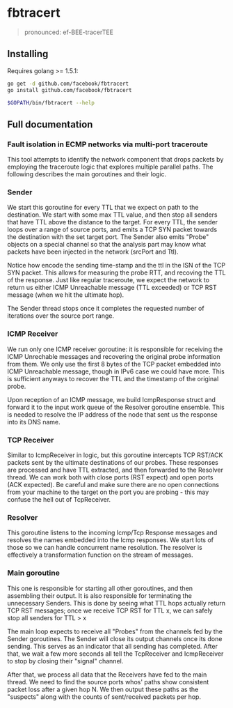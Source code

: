 # fbtracert
> pronounced: ef-BEE-tracerTEE

## Installing

Requires golang >= 1.5.1:

```bash
go get -d github.com/facebook/fbtracert
go install github.com/facebook/fbtracert
```

```bash
$GOPATH/bin/fbtracert --help
```

## Full documentation

### Fault isolation in ECMP networks via multi-port traceroute

This tool attempts to identify the network component that drops packets by employing the traceroute logic
that explores multiple parallel paths. The following describes the main goroutines and their logic.

### Sender

We start this goroutine for every TTL that we expect on path to the destination. We start with some max TTL
value, and then stop all senders that have TTL above the distance to the target. For every TTL, the sender
loops over a range of source ports, and emits a TCP SYN packet towards the destination with the set target port.
The Sender also emits "Probe" objects on a special channel so that the analysis part may know what packets 
have been injected in the network (srcPort and Ttl).

Notice how encode the sending time-stamp and the ttl in the ISN of the TCP SYN packet. This allows for measuring
the probe RTT, and recoving the TTL of the response. Just like regular traceroute, we expect the network to return
us either ICMP Unreachable message (TTL exceeded) or TCP RST message (when we hit the ultimate hop).

The Sender thread stops once it completes the requested number of iterations over the source port range.

### ICMP Receiver

We run only one ICMP receiver goroutine: it is responsible for receiving the ICMP Unrechable messages and recovering
the original probe information from them. We only use the first 8 bytes of the TCP packet embedded into ICMP Unreachable
message, though in IPv6 case we could have more. This is sufficient anyways to recover the TTL and the timestamp of the
original probe.

Upon reception of an ICMP message, we build IcmpResponse struct and forward it to the input work queue of the Resolver
goroutine ensemble. This is needed to resolve the IP address of the node that sent us the response into its DNS name.

### TCP Receiver

Similar to IcmpReceiver in logic, but this goroutine intercepts TCP RST/ACK packets sent by the ultimate destinations of
our probes. These responses are processed and have TTL extracted, and then forwarded to the Resolver thread. We can
work both with close ports (RST expect) and open ports (ACK expected). Be careful and make sure there are no open
connections from your machine to the target on the port you are probing - this may confuse the hell out of TcpReceiver.

### Resolver

This goroutine listens to the incoming Icmp/Tcp Response messages and resolves the names embedded into the Icmp responses.
We start lots of those so we can handle concurrent name resolution. The resolver is effectively a transformation function
on the stream of messages.

### Main goroutine

This one is responsible for starting all other goroutines, and then assembling their output. It is also responsible for
terminating the unnecessary Senders. This is done by seeing what TTL hops actually return TCP RST messages; once we receive
TCP RST for TTL x, we can safely stop all senders for TTL > x

The main loop expects to receive all "Probes" from the channels fed by the Sender goroutines. The Sender will close its
output channels once its done sending. This serves as an indicator that all sending has completed. After that, we 
wait a few more seconds all tell the TcpReceiver and IcmpReceiver to stop by closing their "signal" channel. 

After that, we process all data that the Receivers have fed to the main thread. We need to find the source ports
whos' paths show consistent packet loss after a given hop N. We then output these paths as the "suspects" along with the
counts of sent/received packets per hop.
